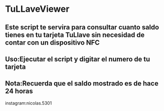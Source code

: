 # TuLLaveViewer

Este script te servira para consultar cuanto saldo tienes en tu tarjeta TuLlave sin necesidad de
contar con un dispositivo NFC
------------------------------------------------------------------------------------------------
Uso:Ejecutar el script y digitar el numero de tu tarjeta
------------------------------------------------------------------------------------------------
Nota:Recuerda que el saldo mostrado es de hace 24 horas
------------------------------------------------------------------------------------------------
instagram:nicolas.5301
